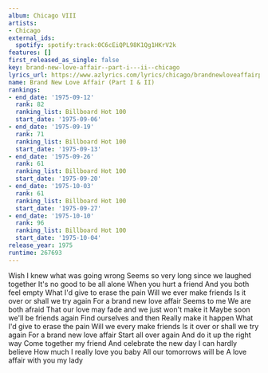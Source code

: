```yaml
---
album: Chicago VIII
artists:
- Chicago
external_ids:
  spotify: spotify:track:0C6cEiQPL98K1Qg1HKrV2k
features: []
first_released_as_single: false
key: brand-new-love-affair--part-i---ii--chicago
lyrics_url: https://www.azlyrics.com/lyrics/chicago/brandnewloveaffairpartiandii.html
name: Brand New Love Affair (Part I & II)
rankings:
- end_date: '1975-09-12'
  rank: 82
  ranking_list: Billboard Hot 100
  start_date: '1975-09-06'
- end_date: '1975-09-19'
  rank: 71
  ranking_list: Billboard Hot 100
  start_date: '1975-09-13'
- end_date: '1975-09-26'
  rank: 61
  ranking_list: Billboard Hot 100
  start_date: '1975-09-20'
- end_date: '1975-10-03'
  rank: 61
  ranking_list: Billboard Hot 100
  start_date: '1975-09-27'
- end_date: '1975-10-10'
  rank: 96
  ranking_list: Billboard Hot 100
  start_date: '1975-10-04'
release_year: 1975
runtime: 267693
---
```

Wish I knew what was going wrong
Seems so very long since we laughed together
It's no good to be all alone
When you hurt a friend
And you both feel empty
What I'd give to erase the pain
Will we ever make friends
Is it over or shall we try again
For a brand new love affair
Seems to me
We are both afraid
That our love may fade and we just won't make it
Maybe soon we'll be friends again
Find ourselves and then
Really make it happen
What I'd give to erase the pain
Will we every make friends
Is it over or shall we try again
For a brand new love affair
Start all over again
And do it up the right way
Come together my friend
And celebrate the new day
I can hardly believe
How much I really love you baby
All our tomorrows will be
A love affair with you my lady
